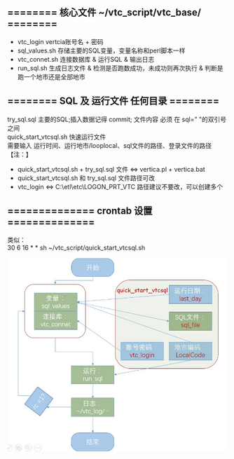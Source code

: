 ## ======== 核心文件 ~/vtc_script/vtc_base/ ========
-   vtc_login      vertcia账号名 + 密码  
-   sql_values.sh  存储主要的SQL变量，变量名称和perl脚本一样  
-   vtc_connet.sh  连接数据库 & 运行SQL &  输出日志  
-   run_sql.sh     生成日志文件 & 检测是否跑数成功，未成功则再次执行 & 判断是跑一个地市还是全部地市  


## ======== SQL 及 运行文件 任何目录 ========
try_sql.sql               主要的SQL;插入数据记得 commit; 文件内容 必须 在 sql=" "的双引号之间  
quick_start_vtcsql.sh     快速运行文件   
    需要输入 运行时间、运行地市/looplocal、sql文件的路径、登录文件的路径  
【注：】  
-    quick_start_vtcsql.sh + try_sql.sql 文件 <=> vertica.pl + vertica.bat  
-    quick_start_vtcsql.sh 和 try_sql.sql 文件路径可改  
-    vtc_login <=> C:\etl\etc\LOGON_PRT_VTC  路径建议不要改，可以创建多个  

## ============== crontab 设置 ==============
类似：  
    30 6 16 * * sh ~/vtc_script/quick_start_vtcsql.sh   
    
![模块流程图](https://github.com/scchy/Toys/blob/master/shell/%E6%A8%A1%E5%9D%97%E7%AE%80%E5%8D%95%E4%BB%8B%E7%BB%8D.jpg)
